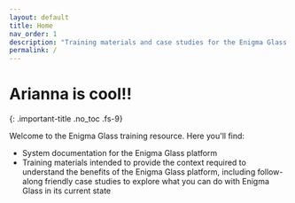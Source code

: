 ```yaml
---
layout: default
title: Home
nav_order: 1
description: "Training materials and case studies for the Enigma Glass SIEM platform"
permalink: /
---
```

# Arianna is cool!!
{: .important-title .no_toc .fs-9}

Welcome to the Enigma Glass training resource. Here you'll find:
 - System documentation for the Enigma Glass platform
 - Training materials intended to provide the context required to understand the benefits of the Enigma Glass platform, including follow-along friendly case studies to explore what you can do with Enigma Glass in its current state
